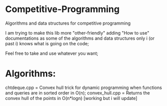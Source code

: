 # Competitive-Programming
Algorithms and data structures for competitive programming

I am trying to make this lib more "other-friendly" adding "How to use" documentations as some of the algorithms and data structures only i (or past i) knows what is going on the code;

Feel free to take and use whatever you want;

# Algorithms:
chtdeque.cpp = Convex hull trick for dynamic programming when functions and queries are in sorted order in O(n);
convex_hull.cpp = Returns the convex hull of the points in O(n\*logn) [working but i will update]
